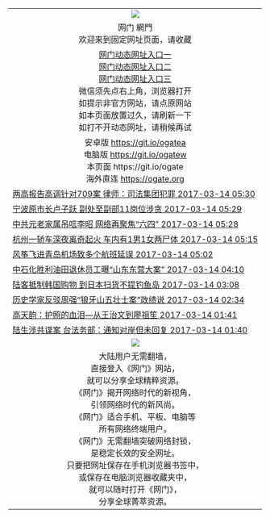 ﻿<table>
  <tr></tr>
  <tr>
    <td colspan=2 align=center><img src="https://cloud.githubusercontent.com/assets/11880933/13434984/f430fae2-e012-11e5-814f-c2df1e82b247.jpg" /></td>
  </tr>
  <tr>
    <td colspan=2 align=center>网门 網門<br/>
      欢迎来到固定网址页面，请收藏
    </td>
  </tr>
  <tr>
    <td colspan=2 align=center>
      <a href="https://s3.amazonaws.com/ogate/oGate.htm?from=ogGits">网门动态网址入口一</a><br/>
      <a href="https://s3.amazonaws.com/ogate/oGate.htm?from=ogGitz">网门动态网址入口二</a><br/>
      <a href="https://s3.amazonaws.com/ogate/oGate.htm?from=ogGitc">网门动态网址入口三</a><br/>
      微信须先点右上角，浏览器打开<br/>
      如提示非官方网站，请点原网站<br/>
      如本页面放置过久，请刷新一下<br/>
      如打不开动态网址，请稍候再试<br/>
    </td>
  </tr>
  <tr>
    <td colspan=2 align=center>
      安卓版 <a href="https://raw.githubusercontent.com/ogate/up/master/ogate.apk">https://git.io/ogatea</a><br/>
      电脑版 <a href="https://raw.githubusercontent.com/ogate/up/master/ogatew.zip">https://git.io/ogatew</a><br/>
      本页面 https://git.io/ogate<br/>
      海外直连 <a href="https://ogate.org/?from=ogGito">https://ogate.org</a><br/>
    </td>
  </tr>

<tr><td><a href="https://s3.amazonaws.com/ogate/oGate.htm?c813744&from=ogGits">两高报告高调针对709案 律师：司法集团犯罪 2017-03-14 05:30</a></td></tr>
<tr><td><a href="https://s3.amazonaws.com/ogate/oGate.htm?c813743&from=ogGits">宁波原市长卢子跃 副处至副部11岗位涉贪 2017-03-14 05:29</a></td></tr>
<tr><td><a href="https://s3.amazonaws.com/ogate/oGate.htm?c813742&from=ogGits">中共元老家属吊唁李昭 网络再聚焦“六四” 2017-03-14 05:28</a></td></tr>
<tr><td><a href="https://s3.amazonaws.com/ogate/oGate.htm?c813747&from=ogGits">杭州一轿车深夜离奇起火 车内有1男1女两尸体 2017-03-14 05:15</a></td></tr>
<tr><td><a href="https://s3.amazonaws.com/ogate/oGate.htm?c813746&from=ogGits">风筝飞进青岛机场致多个航班延误 2017-03-14 05:02</a></td></tr>
<tr><td><a href="https://s3.amazonaws.com/ogate/oGate.htm?c813548&from=ogGits">中石化胜利油田退休员工曝“山东东营大案” 2017-03-14 04:10</a></td></tr>
<tr><td><a href="https://s3.amazonaws.com/ogate/oGate.htm?c813750&from=ogGits">陆客抵制韩国购物   到日本扫货不提钓鱼岛 2017-03-14 03:08</a></td></tr>
<tr><td><a href="https://s3.amazonaws.com/ogate/oGate.htm?c813735&from=ogGits">历史学家反驳周强“狼牙山五壮士案”政绩说 2017-03-14 02:34</a></td></tr>
<tr><td><a href="https://s3.amazonaws.com/ogate/oGate.htm?c813740&from=ogGits">高天韵：护照的血泪—从王治文到廖祖笙 2017-03-14 01:41</a></td></tr>
<tr><td><a href="https://s3.amazonaws.com/ogate/oGate.htm?c813733&from=ogGits">陆生涉共谍案 台法务部：通知对岸但未回复 2017-03-14 01:40</a></td></tr>

  <tr>
    <td colspan=2 align=center><a href="https://s3.amazonaws.com/ogate/oGatez.htm" target="_blank"><img src="https://cloud.githubusercontent.com/assets/11880933/15631437/70d0a74e-259d-11e6-946f-6237b4b657bd.jpg"/></a></td>
  </tr>
  <tr>
    <td colspan=2 align=center>
大陆用户无需翻墙，<br/>
直接登入《网门》网站，<br/>就可以分享全球精粹资源。<br/>
《网门》揭开网络时代的新视角，<br/>引领网络时代的新风尚。<br/>
《网门》适合手机、平板、电脑等<br/>所有网络终端用户。<br/>
《网门》无需翻墙突破网络封锁，<br/>是稳定长效的安全网址。<br/>
只要把网址保存在手机浏览器书签中，<br/>或保存在电脑浏览器收藏夹中，<br/>
就可以随时打开《网门》，<br/>
分享全球菁萃资源。<br/></td>
  </tr>
</table>    
